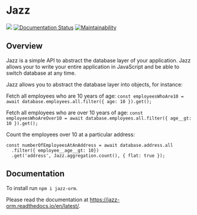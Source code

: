 # Jazz

![](https://github.com/lukesterg/jazz/workflows/build/badge.svg?branch=master) [![Documentation Status](https://readthedocs.org/projects/jazz-orm/badge/?version=latest)](https://jazz-orm.readthedocs.io/en/latest/?badge=latest) [![Maintainability](https://api.codeclimate.com/v1/badges/437579d48f287f13bd59/maintainability)](https://codeclimate.com/github/lukesterg/jazz/maintainability)

## Overview

Jazz is a simple API to abstract the database layer of your application. Jazz allows your to write your entire application in JavaScript and be able to switch database at any time.

Jazz allows you to abstract the database layer into objects, for instance:

Fetch all employees who are 10 years of age:
`const employeesWhoAre10 = await database.employees.all.filter({ age: 10 }).get();`

Fetch all employees who are over 10 years of age:
`const employeesWhoAreOver10 = await database.employees.all.filter({ age__gt: 10 }).get();`

Count the employees over 10 at a particular address:

```
const numberOfEmployeesAtAnAddress = await database.address.all
  .filter({ employee__age__gt: 10})
  .get('address', Jazz.aggregation.count(), { flat: true });

```

## Documentation

To install run `npm i jazz-orm`.

Please read the documentation at https://jazz-orm.readthedocs.io/en/latest/.
